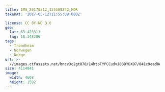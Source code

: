 ```yaml
---
title: IMG_20170512_135508242_HDR
takenAt: '2017-05-12T11:55:08.000Z'

license: CC BY-ND 3.0
geo:
  lat: 63.423311
  lng: 10.348286
tags:
  - Trondheim
  - Norwegen
  - Norge
url: >-
  //images.ctfassets.net/bncv3c2gt878/14htpTYPCCudvJ83DYDXO7/841c9ead8e7175714b8016ebb38dba7d/img_20170512_135508242_hdr_34265146670_o
size: 4114841
image:
  width: 4608
  height: 2592
---
```


